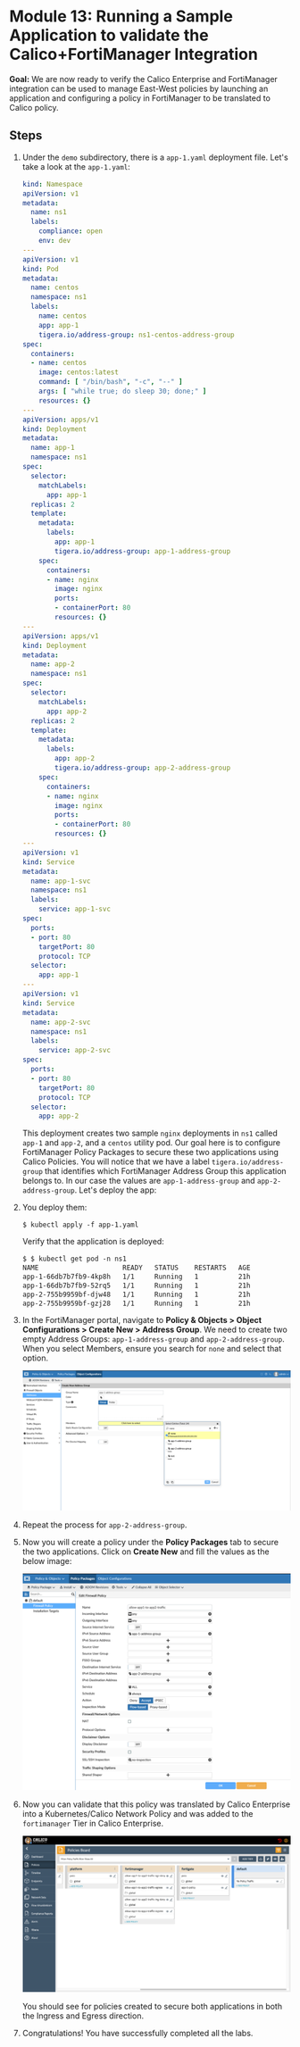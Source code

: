 # Module 13: Running a Sample Application to validate the Calico+FortiManager Integration

**Goal:** We are now ready to verify the Calico Enterprise and FortiManager integration can be used to manage East-West policies by launching an application and configuring a policy in FortiManager to be translated to Calico policy.

## Steps

1. Under the `demo` subdirectory, there is a `app-1.yaml` deployment file. Let's take a look at the `app-1.yaml`:

    ```yaml
    kind: Namespace
    apiVersion: v1
    metadata:
      name: ns1
      labels:
        compliance: open
        env: dev
    ---
    apiVersion: v1
    kind: Pod
    metadata:
      name: centos
      namespace: ns1
      labels:
        name: centos
        app: app-1
        tigera.io/address-group: ns1-centos-address-group
    spec:
      containers:
      - name: centos
        image: centos:latest
        command: [ "/bin/bash", "-c", "--" ]
        args: [ "while true; do sleep 30; done;" ]
        resources: {}
    ---
    apiVersion: apps/v1
    kind: Deployment
    metadata:
      name: app-1
      namespace: ns1
    spec:
      selector:
        matchLabels:
          app: app-1
      replicas: 2
      template:
        metadata:
          labels:
            app: app-1
            tigera.io/address-group: app-1-address-group
        spec:
          containers:
          - name: nginx
            image: nginx
            ports:
            - containerPort: 80
            resources: {}
    ---
    apiVersion: apps/v1
    kind: Deployment
    metadata:
      name: app-2
      namespace: ns1
    spec:
      selector:
        matchLabels:
          app: app-2
      replicas: 2
      template:
        metadata:
          labels:
            app: app-2
            tigera.io/address-group: app-2-address-group
        spec:
          containers:
          - name: nginx
            image: nginx
            ports:
            - containerPort: 80
            resources: {}
    ---
    apiVersion: v1
    kind: Service
    metadata:
      name: app-1-svc
      namespace: ns1
      labels:
        service: app-1-svc
    spec:
      ports:
      - port: 80
        targetPort: 80
        protocol: TCP
      selector:
        app: app-1
    ---
    apiVersion: v1
    kind: Service
    metadata:
      name: app-2-svc
      namespace: ns1
      labels:
        service: app-2-svc
    spec:
      ports:
      - port: 80
        targetPort: 80
        protocol: TCP
      selector:
        app: app-2
    ```

    This deployment creates two sample `nginx` deployments in `ns1` called `app-1` and `app-2`, and a `centos` utility pod. Our goal here is to configure FortiManager Policy Packages to secure these two applications using Calico Policies. You will notice that we have a label `tigera.io/address-group` that identifies which FortiManager Address Group this application belongs to. In our case the values are `app-1-address-group` and `app-2-address-group`. Let's deploy the app:

2. You deploy them:

    ```
    $ kubectl apply -f app-1.yaml
    ```

    Verify that the  application is deployed:

    ```
    $ $ kubectl get pod -n ns1
    NAME                     READY   STATUS    RESTARTS   AGE
    app-1-66db7b7fb9-4kp8h   1/1     Running   1          21h
    app-1-66db7b7fb9-52rq5   1/1     Running   1          21h
    app-2-755b9959bf-djw48   1/1     Running   1          21h
    app-2-755b9959bf-gzj28   1/1     Running   1          21h
    ```

3. In the FortiManager portal, navigate to **Policy & Objects > Object Configurations > Create New > Address Group**. We need to create two empty Address Groups: `app-1-address-group` and `app-2-address-group`. When you select Members, ensure you search for `none` and select that option.

    ![app-1-address-group.png](../img/app-1-address-group.png)

4. Repeat the process for `app-2-address-group`.

5. Now you will create a policy under the **Policy Packages** tab to secure the two applications. Click on **Create New** and fill the values as the below image:

    ![fortimanager-policy.png](../img/fortimanager-policy.png)

6. Now you can validate that this policy was translated by Calico Enterprise into a Kubernetes/Calico Network Policy and was added to the `fortimanager` Tier in Calico Enterprise.

    ![calico-fortimanager-policy.png](../img/calico-fortimanager-policy.png)

    You should see for policies created to secure both applications in both the Ingress and Egress direction.

7. Congratulations! You have successfully completed all the labs.
